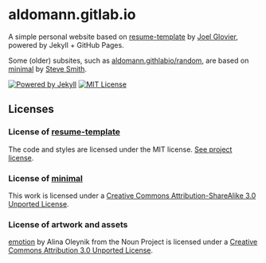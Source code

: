 # aldomann.gitlab.io

A simple personal website based on [resume-template](https://github.com/jglovier/resume-template) by  [Joel Glovier](https://github.com/jglovier), powered by Jekyll + GitHub Pages.

Some (older) subsites, such as [aldomann.githlabio/random](aldomann.gitlab.io/random), are based on [minimal](https://github.com/orderedlist/minimal) by [Steve Smith](https://github.com/orderedlist).

[![Powered by Jekyll](https://img.shields.io/badge/powered_by-jekyll-red.svg)](https://jekyllrb.com/)
[![MIT License](https://img.shields.io/badge/license-MIT-brightgreen.svg)](https://opensource.org/licenses/MIT)

## Licenses

### License of [resume-template](https://github.com/jglovier/resume-template)

The code and styles are licensed under the MIT license. [See project license](LICENSE).

### License of [minimal](https://github.com/orderedlist/minimal)

This work is licensed under a [Creative Commons Attribution-ShareAlike 3.0 Unported License](http://creativecommons.org/licenses/by-sa/3.0/).

### License of artwork and assets

[emotion](https://thenounproject.com/dorxela/collection/emotion/) by Alina Oleynik from the Noun Project is licensed under a [Creative Commons Attribution 3.0 Unported License](http://creativecommons.org/licenses/by/3.0/).
